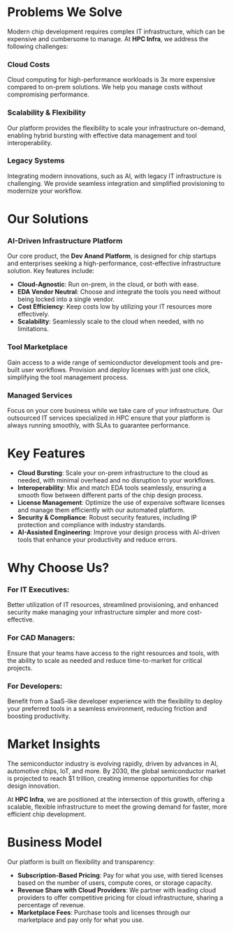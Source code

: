 # Problems We Solve

Modern chip development requires complex IT infrastructure, which can be expensive and cumbersome to manage. At **HPC Infra**, we address the following challenges:

### Cloud Costs

Cloud computing for high-performance workloads is 3x more expensive compared to on-prem solutions. We help you manage costs without compromising performance.

### Scalability & Flexibility

Our platform provides the flexibility to scale your infrastructure on-demand, enabling hybrid bursting with effective data management and tool interoperability.

### Legacy Systems

Integrating modern innovations, such as AI, with legacy IT infrastructure is challenging. We provide seamless integration and simplified provisioning to modernize your workflow.

# Our Solutions

### AI-Driven Infrastructure Platform

Our core product, the **Dev Anand Platform**, is designed for chip startups and enterprises seeking a high-performance, cost-effective infrastructure solution. Key features include:

- **Cloud-Agnostic**: Run on-prem, in the cloud, or both with ease.
- **EDA Vendor Neutral**: Choose and integrate the tools you need without being locked into a single vendor.
- **Cost Efficiency**: Keep costs low by utilizing your IT resources more effectively.
- **Scalability**: Seamlessly scale to the cloud when needed, with no limitations.

### Tool Marketplace

Gain access to a wide range of semiconductor development tools and pre-built user workflows. Provision and deploy licenses with just one click, simplifying the tool management process.

### Managed Services

Focus on your core business while we take care of your infrastructure. Our outsourced IT services specialized in HPC ensure that your platform is always running smoothly, with SLAs to guarantee performance.

# Key Features

- **Cloud Bursting**: Scale your on-prem infrastructure to the cloud as needed, with minimal overhead and no disruption to your workflows.
- **Interoperability**: Mix and match EDA tools seamlessly, ensuring a smooth flow between different parts of the chip design process.
- **License Management**: Optimize the use of expensive software licenses and manage them efficiently with our automated platform.
- **Security & Compliance**: Robust security features, including IP protection and compliance with industry standards.
- **AI-Assisted Engineering**: Improve your design process with AI-driven tools that enhance your productivity and reduce errors.

# Why Choose Us?

### For IT Executives:

Better utilization of IT resources, streamlined provisioning, and enhanced security make managing your infrastructure simpler and more cost-effective.

### For CAD Managers:

Ensure that your teams have access to the right resources and tools, with the ability to scale as needed and reduce time-to-market for critical projects.

### For Developers:

Benefit from a SaaS-like developer experience with the flexibility to deploy your preferred tools in a seamless environment, reducing friction and boosting productivity.

# Market Insights

The semiconductor industry is evolving rapidly, driven by advances in AI, automotive chips, IoT, and more. By 2030, the global semiconductor market is projected to reach $1 trillion, creating immense opportunities for chip design innovation.

At **HPC Infra**, we are positioned at the intersection of this growth, offering a scalable, flexible infrastructure to meet the growing demand for faster, more efficient chip development.

# Business Model

Our platform is built on flexibility and transparency:

- **Subscription-Based Pricing**: Pay for what you use, with tiered licenses based on the number of users, compute cores, or storage capacity.
- **Revenue Share with Cloud Providers**: We partner with leading cloud providers to offer competitive pricing for cloud infrastructure, sharing a percentage of revenue.
- **Marketplace Fees**: Purchase tools and licenses through our marketplace and pay only for what you use.
